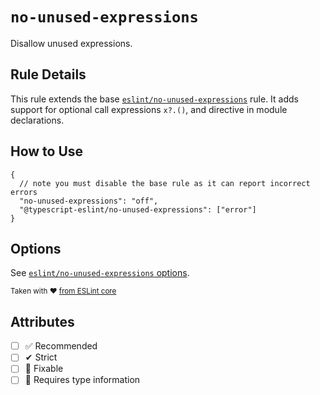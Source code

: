 # `no-unused-expressions`

Disallow unused expressions.

## Rule Details

This rule extends the base [`eslint/no-unused-expressions`](https://eslint.org/docs/rules/no-unused-expressions) rule.
It adds support for optional call expressions `x?.()`, and directive in module declarations.

## How to Use

```jsonc
{
  // note you must disable the base rule as it can report incorrect errors
  "no-unused-expressions": "off",
  "@typescript-eslint/no-unused-expressions": ["error"]
}
```

## Options

See [`eslint/no-unused-expressions` options](https://eslint.org/docs/rules/no-unused-expressions#options).

<sup>

Taken with ❤️ [from ESLint core](https://github.com/eslint/eslint/blob/main/docs/rules/no-unused-expressions.md)

</sup>

## Attributes

- [ ] ✅ Recommended
- [ ] ✔ Strict
- [ ] 🔧 Fixable
- [ ] 💭 Requires type information
